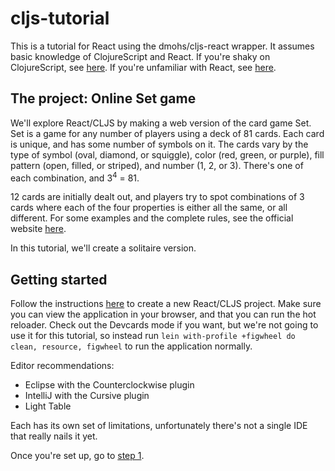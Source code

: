 # cljs-tutorial

This is a tutorial for React using the dmohs/cljs-react wrapper.  It assumes basic knowledge of ClojureScript and React.  If you're shaky on ClojureScript, see [here](https://github.com/MattPutnam/Cadenza-CLJS/blob/master/clojurescript_intro.md).  If you're unfamiliar with React, see [here](https://github.com/MattPutnam/Cadenza-CLJS/blob/master/react_intro.md).

## The project: Online Set game

We'll explore React/CLJS by making a web version of the card game Set.  Set is a game for any number of players using a deck of 81 cards.  Each card is unique, and has some number of symbols on it.  The cards vary by the type of symbol (oval, diamond, or squiggle), color (red, green, or purple), fill pattern (open, filled, or striped), and number (1, 2, or 3).  There's one of each combination, and 3<sup>4</sup> = 81.

12 cards are initially dealt out, and players try to spot combinations of 3 cards where each of the four properties is either all the same, or all different.  For some examples and the complete rules, see the official website [here](http://www.setgame.com/sites/default/files/instructions/SET%20INSTRUCTIONS%20-%20ENGLISH.pdf).

In this tutorial, we'll create a solitaire version.

## Getting started

Follow the instructions [here](https://github.com/dmohs/cljs-react-template) to create a new React/CLJS project.  Make sure you can view the application in your browser, and that you can run the hot reloader.  Check out the Devcards mode if you want, but we're not going to use it for this tutorial, so instead run `lein with-profile +figwheel do clean, resource, figwheel` to run the application normally.

Editor recommendations:

* Eclipse with the Counterclockwise plugin
* IntelliJ with the Cursive plugin
* Light Table

Each has its own set of limitations, unfortunately there's not a single IDE that really nails it yet.

Once you're set up, go to [step 1](https://github.com/MattPutnam/cljs-tutorial/blob/master/tutorial/step1.md).
